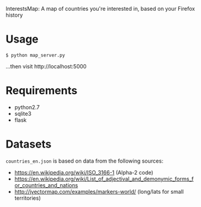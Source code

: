 InterestsMap: A map of countries you're interested in, based on your Firefox history
# Usage

    $ python map_server.py

...then visit http://localhost:5000
# Requirements
* python2.7
* sqlite3
* flask

# Datasets
`countries_en.json` is based on data from the following sources:
* https://en.wikipedia.org/wiki/ISO_3166-1 (Alpha-2 code)
* https://en.wikipedia.org/wiki/List_of_adjectival_and_demonymic_forms_for_countries_and_nations
* http://jvectormap.com/examples/markers-world/ (long/lats for small territories)
